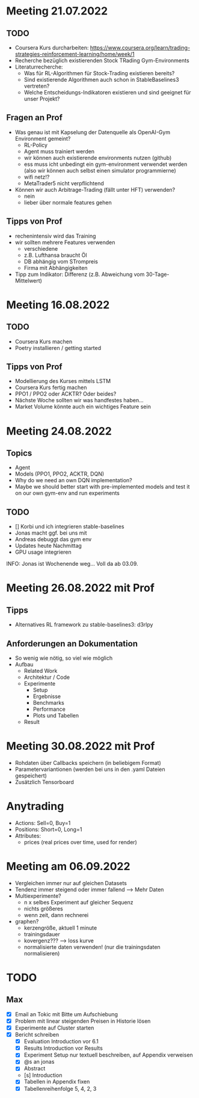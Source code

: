 # Meeting 21.07.2022

## TODO
- Coursera Kurs durcharbeiten: https://www.coursera.org/learn/trading-strategies-reinforcement-learning/home/week/1
- Recherche bezüglich existierenden Stock TRading Gym-Environments
- Literaturrecherche:
  - Was für RL-Algorithmen für Stock-Trading existieren bereits?
  - Sind existierende Algorithmen auch schon in StableBaselines3 vertreten?
  - Welche Entscheidungs-Indikatoren existieren und sind geeignet für unser Projekt?  

## Fragen an Prof
- Was genau ist mit Kapselung der Datenquelle als OpenAI-Gym Environment gemeint?
  - RL-Policy
  - Agent muss trainiert werden
  - wir können auch existierende environments nutzen (github)
  - ess muss icht unbedingt ein gym-environment verwendet werden (also wir können auch selbst einen simulator programmierne)
  - wifi netz!?
  - MetaTrader5 nicht verpflichtend
- Können wir auch Arbitrage-Trading (fällt unter HFT) verwenden?
  - nein
  - lieber über normale features gehen

## Tipps von Prof
- rechenintensiv wird das Training
- wir sollten mehrere Features verwenden
  - verschiedene
  - z.B. Lufthansa braucht Öl
  - DB abhängig vom STrompreis
  - Firma mit Abhängigkeiten
- Tipp zum Indikator: Differenz (z.B. Abweichung vom 30-Tage-Mittelwert)

# Meeting 16.08.2022

## TODO
- Coursera Kurs machen
- Poetry installieren / getting started

## Tipps von Prof
- Modellierung des Kurses mittels LSTM
- Coursera Kurs fertig machen
- PPO1 / PPO2 oder ACKTR? Oder beides?
- Nächste Woche sollten wir was handfestes haben...
- Market Volume könnte auch ein wichtiges Feature sein

# Meeting 24.08.2022

## Topics
- Agent
- Models (PPO1, PPO2, ACKTR, DQN)
- Why do we need an own DQN implementation?
- Maybe we should better start with pre-implemented models and test it on our own gym-env and run experiments

## TODO
- [] Korbi und ich integrieren stable-baselines
- Jonas macht ggf. bei uns mit
- Andreas debuggt das gym env
- Updates heute Nachmittag
- GPU usage integrieren


INFO: Jonas ist Wochenende weg...
Voll da ab 03.09.

# Meeting 26.08.2022 mit Prof

## Tipps

- Alternatives RL framework zu stable-baselines3: d3rlpy

## Anforderungen an Dokumentation

- So wenig wie nötig, so viel wie möglich
- Aufbau
  - Related Work
  - Architektur / Code
  - Experimente
    - Setup
    - Ergebnisse
    - Benchmarks
    - Performance
    - Plots und Tabellen
  - Result

# Meeting 30.08.2022 mit Prof
- Rohdaten über Callbacks speichern (in beliebigem Format)
- Parametervariantionen (werden bei uns in den .yaml Dateien gespeichert)
- Zusätzlich Tensorboard

# Anytrading
- Actions: Sell=0, Buy=1
- Positions: Short=0, Long=1
- Attributes:
  - prices (real prices over time, used for render)

# Meeting am 06.09.2022
- Vergleichen immer nur auf gleichen Datasets
- Tendenz immer steigend oder immer fallend --> Mehr Daten
- Multiexperimente?
  - n x selbes Experiment auf gleicher Sequenz
  - nichts größeres
  - wenn zeit, dann rechnerei
- graphen?
  - kerzengröße, aktuell 1 minute
  - trainingsdauer
  - kovergenz??? --> loss kurve
  - normalisierte daten verwenden! (nur die trainingsdaten normalisieren)

# TODO

## Max
- [x] Email an Tokic mit Bitte um Aufschiebung
- [x] Problem mit  linear steigenden Preisen in Historie lösen
- [x] Experimente auf Cluster starten
- [x] Bericht schreiben
  - [x] Evaluation Introduction vor 6.1
  - [x] Results Introduction vor Results
  - [x] Experiment Setup nur textuell beschreiben, auf Appendix verweisen
  - [x] @s an jonas
  - [x] Abstract
  - [s] Introduction
  - [x] Tabellen in Appendix fixen
  - [x] Tabellenreihenfolge 5, 4, 2, 3